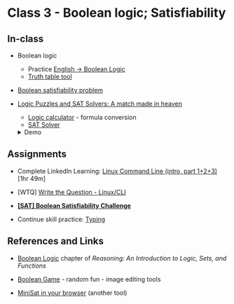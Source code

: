 # Class 3 - Boolean logic; Satisfiability

## In-class

- Boolean logic
    - Practice [English -> Boolean Logic](https://www.cs.utexas.edu/~dnp/frege/practice-converting-between-english-and-boolean-logic.html)
    - [Truth table tool](https://web.stanford.edu/class/cs103/tools/truth-table-tool/)

- [Boolean satisfiability problem](https://en.wikipedia.org/wiki/Boolean_satisfiability_problem)

- [Logic Puzzles and SAT Solvers: A match made in heaven](https://sabhijit.medium.com/logic-puzzles-and-sat-solvers-a-match-made-in-heaven-5e0a7a64c04b)
    - [Logic calculator](https://www.erpelstolz.at/gateway/formular-uk-zentral.html) - formula conversion
    - [SAT Solver](https://www.inf.ufpr.br/dpasqualin/d3-dpll/)

    <details>
        <summary>Demo</summary>

    ```
    45  <--- the number

    74  one correct, wrong place  =>  (s27 /\ -s14 /\ -s24 /\ -s17) \/ (s14 /\ -s17 /\ -s27 /\ -s24)
    93  no			      =>  -s19 ∧ -s29 ∧ -s13 ∧ -s23
    55  one correct place	      =>  (s15 ∧ -s25) v (-s15 ∧ s25)
    17  no			      =>  -s11 ∧ -s21 ∧ -s17 ∧ -s27

    https://www.erpelstolz.at/gateway/formular-uk-zentral.html
    (convert to CNF)

    #1: (s27 ∧ -s14 ∧ -s24 ∧ -s17) ∨ (s14 ∧ -s17 ∧ -s27 ∧ -s24)
            CNF: (S14 ∨ S27) ∧ (¬S27 ∨ ¬S14) ∧ ¬S24 ∧ ¬S17
    #2: -s19 ∧ -s29 ∧ -s13 ∧ -s23
    #3: (S25 ∨ S15) ∧ (¬S15 ∨ ¬S25)
    #4: -s11 ∧ -s21 ∧ -s17 ∧ -s27

    https://www.inf.ufpr.br/dpasqualin/d3-dpll/
    (remove the `s` prefixes)

    14   27
    -27 -14
    -24 -17
    -19 
    -29
    -13
    -23
    25 15
    -15 -25
    -11
    -21
    -17
    -27

    10 11 12 13 14 15 16 17 18 19
    20 21 22 23 24 25 26 27 28 29


    Solution: SATISFIABLE 14 25 -19 -29 -13 -23 -11 -21 -17 -27 -15
    ```

    </details>


## Assignments

- Complete LinkedIn Learning: [Linux Command Line (intro, part 1+2+3)](https://www.linkedin.com/learning/learning-linux-command-line-14447912) [1hr 49m]

- [WTQ] [Write the Question - Linux/CLI](linux-ques.md)

- [**[SAT] Boolean Satisfiability Challenge**](./sat.md)

- Continue skill practice: [Typing](https://typing.com)





## References and Links

- [Boolean Logic](https://www.cs.utexas.edu/~dnp/frege/chapter-2.html) chapter of *Reasoning: An Introduction to Logic, Sets, and Functions*

- [Boolean Game](https://boolean.method.ac/) - random fun - image editing tools

- [MiniSat in your browser](https://www.msoos.org/2013/09/minisat-in-your-browser/) (another tool)
